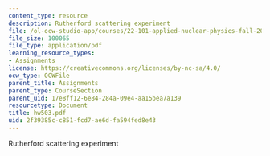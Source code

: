 ```yaml
---
content_type: resource
description: Rutherford scattering experiment
file: /ol-ocw-studio-app/courses/22-101-applied-nuclear-physics-fall-2003/2f39385cc851fcd7ae6dfa594fed8e43_hw503.pdf
file_size: 100065
file_type: application/pdf
learning_resource_types:
- Assignments
license: https://creativecommons.org/licenses/by-nc-sa/4.0/
ocw_type: OCWFile
parent_title: Assignments
parent_type: CourseSection
parent_uid: 17e8ff12-6e84-284a-09e4-aa15bea7a139
resourcetype: Document
title: hw503.pdf
uid: 2f39385c-c851-fcd7-ae6d-fa594fed8e43
---
```

Rutherford scattering experiment